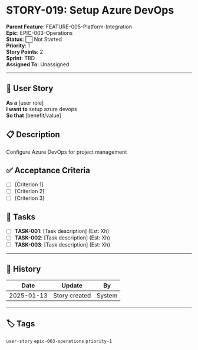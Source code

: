 # STORY-019: Setup Azure DevOps

**Parent Feature**: FEATURE-005-Platform-Integration  
**Epic**: EPIC-003-Operations  
**Status**: ⬜ Not Started  
**Priority**: 1  
**Story Points**: 2  
**Sprint**: TBD  
**Assigned To**: Unassigned  

---

## 📖 User Story

**As a** [user role]  
**I want to** setup azure devops  
**So that** [benefit/value]  

## 📋 Description

Configure Azure DevOps for project management

## ✅ Acceptance Criteria

- [ ] [Criterion 1]
- [ ] [Criterion 2]
- [ ] [Criterion 3]

## 📝 Tasks

- [ ] **TASK-001**: [Task description] (Est: Xh)
- [ ] **TASK-002**: [Task description] (Est: Xh)
- [ ] **TASK-003**: [Task description] (Est: Xh)

---

## 🔄 History

| Date | Update | By |
|------|--------|-----|
| 2025-01-13 | Story created | System |

---

## 🏷️ Tags

`user-story` `epic-003-operations` `priority-1`
